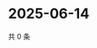 # 2025-06-14

共 0 条

<!-- BEGIN ZHIHUVIDEO -->
<!-- 最后更新时间 Sat Jun 14 2025 23:10:21 GMT+0800 (China Standard Time) -->

<!-- END ZHIHUVIDEO -->
